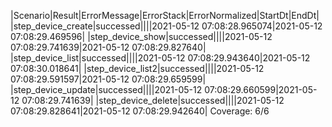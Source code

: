 |Scenario|Result|ErrorMessage|ErrorStack|ErrorNormalized|StartDt|EndDt|
|step_device_create|successed||||2021-05-12 07:08:28.965074|2021-05-12 07:08:29.469596|
|step_device_show|successed||||2021-05-12 07:08:29.741639|2021-05-12 07:08:29.827640|
|step_device_list|successed||||2021-05-12 07:08:29.943640|2021-05-12 07:08:30.018641|
|step_device_list2|successed||||2021-05-12 07:08:29.591597|2021-05-12 07:08:29.659599|
|step_device_update|successed||||2021-05-12 07:08:29.660599|2021-05-12 07:08:29.741639|
|step_device_delete|successed||||2021-05-12 07:08:29.828641|2021-05-12 07:08:29.942640|
Coverage: 6/6
